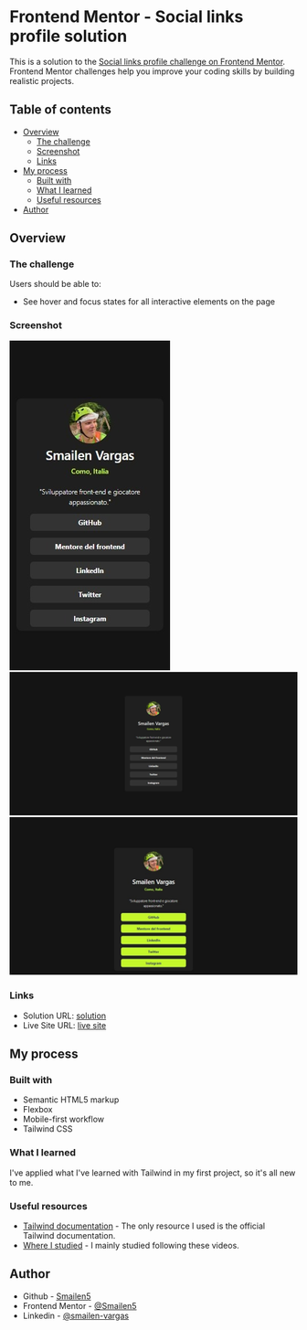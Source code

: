 # Frontend Mentor - Social links profile solution

This is a solution to the [Social links profile challenge on Frontend Mentor](https://www.frontendmentor.io/challenges/social-links-profile-UG32l9m6dQ). Frontend Mentor challenges help you improve your coding skills by building realistic projects. 

## Table of contents

- [Overview](#overview)
  - [The challenge](#the-challenge)
  - [Screenshot](#screenshot)
  - [Links](#links)
- [My process](#my-process)
  - [Built with](#built-with)
  - [What I learned](#what-i-learned)
  - [Useful resources](#useful-resources)
- [Author](#author)

## Overview

### The challenge

Users should be able to:

- See hover and focus states for all interactive elements on the page

### Screenshot

![](./screenshot/Smartphone.jpeg)
![](./screenshot/Desktop.jpeg)
![](./screenshot/DesktopHover.jpeg)


### Links

- Solution URL: [solution](https://github.com/Smailen5/social-links-profile-main)
- Live Site URL: [live site](https://smailen5.github.io/social-links-profile-main/)

## My process

### Built with

- Semantic HTML5 markup
- Flexbox
- Mobile-first workflow
- Tailwind CSS


### What I learned

I've applied what I've learned with Tailwind in my first project, so it's all new to me.


### Useful resources

- [Tailwind documentation](https://tailwindcss.com/docs/hover-focus-and-other-states#hover-focus-and-active) - The only resource I used is the official Tailwind documentation.
- [Where I studied](https://www.youtube.com/playlist?list=PLP5MAKLy8lP9iYl12rUcrYJgKggci5SPn) - I mainly studied following these videos.


## Author

- Github - [Smailen5](https://github.com/Smailen5)
- Frontend Mentor - [@Smailen5](https://www.frontendmentor.io/profile/Smailen5)
- Linkedin - [@smailen-vargas](https://www.linkedin.com/in/smailen-vargas/)
